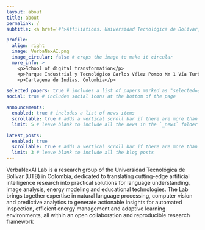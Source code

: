 ```yaml
---
layout: about
title: about
permalink: /
subtitle: <a href='#'>Affiliations. Universidad Tecnológica de Bolívar, School of digital transformation.</a>

profile:
  align: right
  image: VerbaNexAI.png
  image_circular: false # crops the image to make it circular
  more_info: >
    <p>School of digital transformation</p>
    <p>Parque Industrial y Tecnológico Carlos Vélez Pombo Km 1 Vía Turbaco</p>
    <p>Cartagena de Indias, Colombia</p>

selected_papers: true # includes a list of papers marked as "selected={true}"
social: true # includes social icons at the bottom of the page

announcements:
  enabled: true # includes a list of news items
  scrollable: true # adds a vertical scroll bar if there are more than 3 news items
  limit: 5 # leave blank to include all the news in the `_news` folder

latest_posts:
  enabled: true
  scrollable: true # adds a vertical scroll bar if there are more than 3 new posts items
  limit: 3 # leave blank to include all the blog posts
---
```


VerbaNexAI Lab is a research group of the Universidad Tecnológica de Bolívar (UTB) in Colombia, dedicated to translating cutting-edge artificial intelligence research into practical solutions for language understanding, image analysis, energy modeling and educational technologies. The Lab brings together expertise in natural language processing, computer vision and predictive analytics to generate actionable insights for automated inspection, efficient energy management and adaptive learning environments, all within an open collaboration and reproducible research framework 

